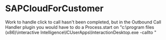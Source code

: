 # SAPCloudForCustomer

Work to handle click to call hasn't been completed, but in the Outbound Call Handler plugin you would have to do a Process.start on "c:\program files (x86)\interactive Intelligence\ICUserApps\InteractionDesktop.exe -callto <phonenumber>"
